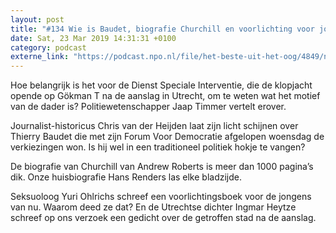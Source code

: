 ```yaml
---
layout: post
title: "#134 Wie is Baudet, biografie Churchill en voorlichting voor jongens"
date: Sat, 23 Mar 2019 14:31:31 +0100
category: podcast
externe_link: "https://podcast.npo.nl/file/het-beste-uit-het-oog/4849/nporadio1_het-beste-uit-het-oog_20190323_134-wie-is-baudet-biografie-churchill-en-voorlichting-voor-jongens_D5UYX8.mp3"
---
```


Hoe belangrijk is het voor de Dienst Speciale Interventie, die de klopjacht opende op Gökman T na de aanslag in Utrecht, om te weten wat het motief van de dader is? Politiewetenschapper Jaap Timmer vertelt erover.

Journalist-historicus Chris van der Heijden laat zijn licht schijnen over Thierry Baudet die met zijn Forum Voor Democratie afgelopen woensdag de verkiezingen won. Is hij wel in een traditioneel politiek hokje te vangen?

De biografie van Churchill van Andrew Roberts is meer dan 1000 pagina’s dik. Onze huisbiografie Hans Renders las elke bladzijde. 

Seksuoloog Yuri Ohlrichs schreef een voorlichtingsboek voor de jongens van nu. Waarom deed ze dat? En de Utrechtse dichter Ingmar Heytze schreef op ons verzoek een gedicht over de getroffen stad na de aanslag.
